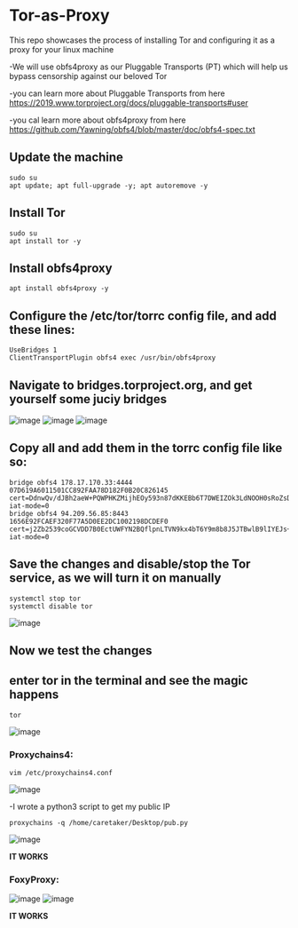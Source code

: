 # Tor-as-Proxy
This repo showcases the process of installing Tor and configuring it as a proxy for your linux machine

-We will use obfs4proxy as our Pluggable Transports (PT) which will help us bypass censorship against our beloved Tor

-you can learn more about Pluggable Transports from here https://2019.www.torproject.org/docs/pluggable-transports#user

-you cal learn more about obfs4proxy from here https://github.com/Yawning/obfs4/blob/master/doc/obfs4-spec.txt

## Update the machine

    sudo su
    apt update; apt full-upgrade -y; apt autoremove -y

## Install Tor

    sudo su
    apt install tor -y

## Install obfs4proxy

    apt install obfs4proxy -y

## Configure the /etc/tor/torrc config file, and add these lines:

    UseBridges 1
    ClientTransportPlugin obfs4 exec /usr/bin/obfs4proxy

## Navigate to bridges.torproject.org, and get yourself some juciy bridges

![image](https://github.com/user-attachments/assets/f64bdb42-1ccf-407c-ba1b-e920c28208d0)
![image](https://github.com/user-attachments/assets/1ecb2e5f-b08a-480a-9122-b8df1ceb5e9e)
![image](https://github.com/user-attachments/assets/6e84fa3f-0ffc-4a0a-8225-f55034e9b7d9)

## Copy all and add them in the torrc config file like so:

    bridge obfs4 178.17.170.33:4444 07D619A6011501CC892FAA78D182F0B20C826145 cert=DdnwQv/dJBh2aeW+PQWPHKZMijhEOy593n87dKKEBb6T7DWEIZOk3LdNOOH0sRoZsDdefw iat-mode=0
    bridge obfs4 94.209.56.85:8443 1656E92FCAEF320F77A5D0EE2DC1002198DCDEF0 cert=j2Zb2539coGCVDD7B0EctUWFYN2BQflpnLTVN9kx4bT6Y9m8b8J5JTBwlB9lIYEJs+W2Mg iat-mode=0

## Save the changes and disable/stop the Tor service, as we will turn it on manually

    systemctl stop tor
    systemctl disable tor

![image](https://github.com/user-attachments/assets/2bb179e9-404b-4b47-88a0-af0d41ce7bd7)


## Now we test the changes

## enter tor in the terminal and see the magic happens

    tor
    
![image](https://github.com/user-attachments/assets/7d47ac25-0cbb-4d27-bafb-ee778ebcd47a)


### **Proxychains4**:

    vim /etc/proxychains4.conf
    
![image](https://github.com/user-attachments/assets/46057dbf-6670-4b3f-bd9a-88b32bb098f8)

-I wrote a python3 script to get my public IP

    proxychains -q /home/caretaker/Desktop/pub.py

![image](https://github.com/user-attachments/assets/f617d0e0-1d4f-436a-8ec7-057f57927c04)

**IT WORKS**

### **FoxyProxy**:

![image](https://github.com/user-attachments/assets/c47e2e8e-3ce1-429d-928a-943b81392840)
![image](https://github.com/user-attachments/assets/0a39d7a8-73fc-44d7-90a4-c0a05165c464)

**IT WORKS**

